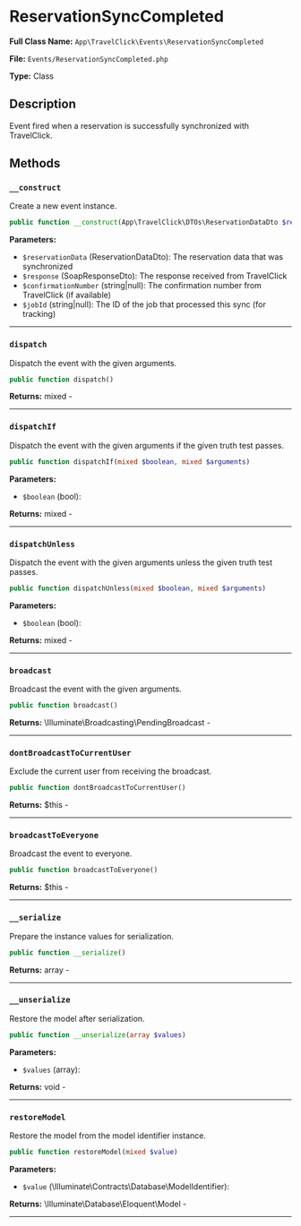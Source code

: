 # ReservationSyncCompleted

**Full Class Name:** `App\TravelClick\Events\ReservationSyncCompleted`

**File:** `Events/ReservationSyncCompleted.php`

**Type:** Class

## Description

Event fired when a reservation is successfully synchronized with TravelClick.

## Methods

### `__construct`

Create a new event instance.

```php
public function __construct(App\TravelClick\DTOs\ReservationDataDto $reservationData, App\TravelClick\DTOs\SoapResponseDto $response, string $confirmationNumber = null, string $jobId = null)
```

**Parameters:**

- `$reservationData` (ReservationDataDto): The reservation data that was synchronized
- `$response` (SoapResponseDto): The response received from TravelClick
- `$confirmationNumber` (string|null): The confirmation number from TravelClick (if available)
- `$jobId` (string|null): The ID of the job that processed this sync (for tracking)

---

### `dispatch`

Dispatch the event with the given arguments.

```php
public function dispatch()
```

**Returns:** mixed - 

---

### `dispatchIf`

Dispatch the event with the given arguments if the given truth test passes.

```php
public function dispatchIf(mixed $boolean, mixed $arguments)
```

**Parameters:**

- `$boolean` (bool): 

**Returns:** mixed - 

---

### `dispatchUnless`

Dispatch the event with the given arguments unless the given truth test passes.

```php
public function dispatchUnless(mixed $boolean, mixed $arguments)
```

**Parameters:**

- `$boolean` (bool): 

**Returns:** mixed - 

---

### `broadcast`

Broadcast the event with the given arguments.

```php
public function broadcast()
```

**Returns:** \Illuminate\Broadcasting\PendingBroadcast - 

---

### `dontBroadcastToCurrentUser`

Exclude the current user from receiving the broadcast.

```php
public function dontBroadcastToCurrentUser()
```

**Returns:** $this - 

---

### `broadcastToEveryone`

Broadcast the event to everyone.

```php
public function broadcastToEveryone()
```

**Returns:** $this - 

---

### `__serialize`

Prepare the instance values for serialization.

```php
public function __serialize()
```

**Returns:** array - 

---

### `__unserialize`

Restore the model after serialization.

```php
public function __unserialize(array $values)
```

**Parameters:**

- `$values` (array): 

**Returns:** void - 

---

### `restoreModel`

Restore the model from the model identifier instance.

```php
public function restoreModel(mixed $value)
```

**Parameters:**

- `$value` (\Illuminate\Contracts\Database\ModelIdentifier): 

**Returns:** \Illuminate\Database\Eloquent\Model - 

---

